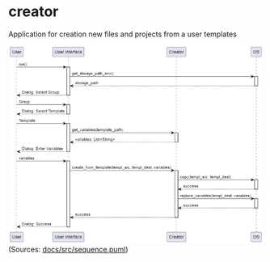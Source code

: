 # creator
Application for creation new files and projects from a user templates


![sequence](docs/sequence.png)
(Sources: [docs/src/sequence.puml](docs/src/sequence.puml))
